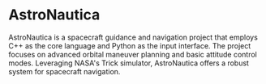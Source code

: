 # AstroNautica
AstroNautica is a spacecraft guidance and navigation project that employs C++ as the core language and Python as the input interface. The project focuses on advanced orbital maneuver planning and basic attitude control modes. Leveraging NASA's Trick simulator, AstroNautica offers a robust system for spacecraft navigation.
